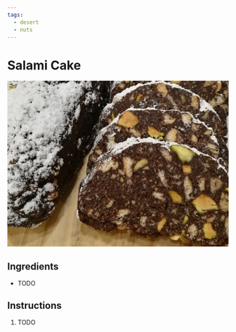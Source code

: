 ```yaml
---
tags:
  - desert
  - nuts
---
```


# Salami Cake


![image](image.jpg)

## Ingredients

- TODO

## Instructions

1. TODO
